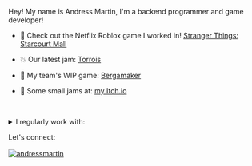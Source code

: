 Hey! My name is Andress Martin, I'm a backend programmer and game developer!
<br>

- 📢 Check out the Netflix Roblox game I worked in! [Stranger Things: Starcourt Mall](https://www.roblox.com/games/5853107391/Stranger-Things-Starcourt-Mall?refPageId=1ca56d8e-7feb-41ab-a946-617a7f8b5726)

- 💥 Our latest jam: [Torrois](https://gamejolt.com/games/torrois/574543)

- 🍊 My team's WIP game: [Bergamaker](https://github.com/AndressMartin/Bergamaker)

- 👾 Some small jams at: [my Itch.io](https://andressmartin.itch.io/)

  <br>


<details>
<summary>I regularly work with:</summary>
  
<p align="left">  <a href="https://www.w3schools.com/cpp/" target="_blank"> <img src="https://raw.githubusercontent.com/devicons/devicon/master/icons/cplusplus/cplusplus-original.svg" alt="cplusplus" width="30" height="30"/> </a> <a href="https://www.w3schools.com/cs/" target="_blank"> <img src="https://raw.githubusercontent.com/devicons/devicon/master/icons/csharp/csharp-original.svg" alt="csharp" width="30" height="30"/> </a> <a href="https://www.python.org" target="_blank"> <img src="https://raw.githubusercontent.com/devicons/devicon/master/icons/python/python-original.svg" alt="python" width="30" height="30"/> </a> <a href="https://unity.com/" target="_blank"> <img src="https://www.vectorlogo.zone/logos/unity3d/unity3d-icon.svg" alt="unity" width="30" height="30"/> </a> <a href="https://unrealengine.com/" target="_blank"> <img src="https://raw.githubusercontent.com/kenangundogan/fontisto/036b7eca71aab1bef8e6a0518f7329f13ed62f6b/icons/svg/brand/unreal-engine.svg" alt="unreal" width="30" height="30"/> </a> <a href="https://azure.microsoft.com/en-in/" target="_blank"> <img src="https://www.vectorlogo.zone/logos/microsoft_azure/microsoft_azure-icon.svg" alt="azure" width="30" height="30"/> </a> </p>
  
</details>


Let's connect:
<p align="left">
<a href="https://linkedin.com/in/andressmartin" target="blank"><img align="center" src="https://raw.githubusercontent.com/rahuldkjain/github-profile-readme-generator/master/src/images/icons/Social/linked-in-alt.svg" alt="andressmartin" height="30" width="30" /></a>
</p>

